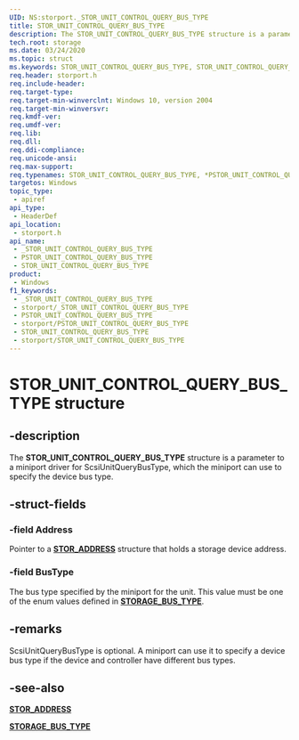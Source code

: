 ```yaml
---
UID: NS:storport._STOR_UNIT_CONTROL_QUERY_BUS_TYPE
title: STOR_UNIT_CONTROL_QUERY_BUS_TYPE
description: The STOR_UNIT_CONTROL_QUERY_BUS_TYPE structure is a parameter to a miniport driver for ScsiUnitQueryBusType, which the miniport can use to specify the device bus type.
tech.root: storage
ms.date: 03/24/2020
ms.topic: struct
ms.keywords: STOR_UNIT_CONTROL_QUERY_BUS_TYPE, STOR_UNIT_CONTROL_QUERY_BUS_TYPE, *PSTOR_UNIT_CONTROL_QUERY_BUS_TYPE,
req.header: storport.h
req.include-header: 
req.target-type: 
req.target-min-winverclnt: Windows 10, version 2004
req.target-min-winversvr: 
req.kmdf-ver: 
req.umdf-ver: 
req.lib: 
req.dll: 
req.ddi-compliance: 
req.unicode-ansi: 
req.max-support: 
req.typenames: STOR_UNIT_CONTROL_QUERY_BUS_TYPE, *PSTOR_UNIT_CONTROL_QUERY_BUS_TYPE
targetos: Windows
topic_type:
 - apiref
api_type:
 - HeaderDef
api_location:
 - storport.h
api_name:
 - _STOR_UNIT_CONTROL_QUERY_BUS_TYPE
 - PSTOR_UNIT_CONTROL_QUERY_BUS_TYPE
 - STOR_UNIT_CONTROL_QUERY_BUS_TYPE
product:
 - Windows
f1_keywords:
 - _STOR_UNIT_CONTROL_QUERY_BUS_TYPE
 - storport/_STOR_UNIT_CONTROL_QUERY_BUS_TYPE
 - PSTOR_UNIT_CONTROL_QUERY_BUS_TYPE
 - storport/PSTOR_UNIT_CONTROL_QUERY_BUS_TYPE
 - STOR_UNIT_CONTROL_QUERY_BUS_TYPE
 - storport/STOR_UNIT_CONTROL_QUERY_BUS_TYPE
---
```


# STOR_UNIT_CONTROL_QUERY_BUS_TYPE structure

## -description

The **STOR_UNIT_CONTROL_QUERY_BUS_TYPE** structure is a parameter to a miniport driver for ScsiUnitQueryBusType, which the miniport can use to specify the device bus type.

## -struct-fields

### -field Address

Pointer to a [**STOR_ADDRESS**](../scsi/ns-scsi-_stor_address.md) structure that holds a storage device address.

### -field BusType

The bus type specified by the miniport for the unit. This value must be one of the enum values defined in [**STORAGE_BUS_TYPE**](../ntddstor/ne-ntddstor-storage_bus_type.md).

## -remarks

ScsiUnitQueryBusType is optional. A miniport can use it to specify a device bus type if the device and controller have different bus types.

## -see-also

[**STOR_ADDRESS**](../scsi/ns-scsi-_stor_address.md)

[**STORAGE_BUS_TYPE**](../ntddstor/ne-ntddstor-storage_bus_type.md)
